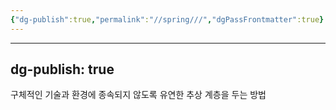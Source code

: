 ```yaml
---
{"dg-publish":true,"permalink":"//spring///","dgPassFrontmatter":true}
---
```



---
dg-publish: true
---
구체적인 기술과 환경에 종속되지 않도록 유연한 추상 계층을 두는 방법